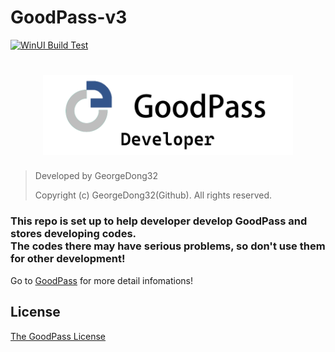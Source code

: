 # GoodPass-v3
[![WinUI Build Test](https://github.com/GeorgeDong32/GoodPass-v3/actions/workflows/WinUI-Build-Test.yml/badge.svg)](https://github.com/GeorgeDong32/GoodPass-v3/actions/workflows/WinUI-Build-Test.yml)
<h1 align="center">
  <img src="https://github.com/GeorgeDong32/GoodPass/blob/resource/Title%20Photo/GoodPass3.0_Developer.png" alt="GoodPass" width="400">
</h1>

> Developed by GeorgeDong32 
>
> Copyright (c) GeorgeDong32(Github). All rights reserved.

<h3>
This repo is set up to help developer develop GoodPass and stores developing codes.<br>
The codes there may have serious problems, so don't use them for other development!<br>
</h3>

Go to [GoodPass](https://github.com/GeorgeDong32/GoodPass) for more detail infomations!

## License
[The GoodPass License](https://github.com/GeorgeDong32/GoodPass/blob/main/LICENSE.md)
